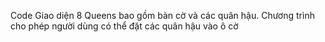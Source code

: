 Code Giao diện 8 Queens bao gồm bàn cờ và các quân hậu. Chương trình cho phép người dùng có thể đặt các quân hậu vào ô cờ
